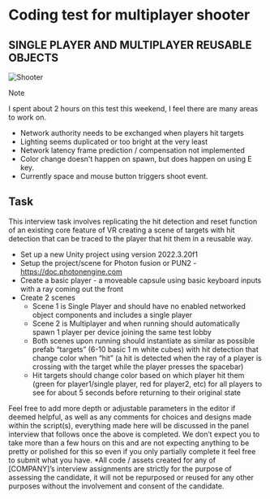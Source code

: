 # Coding test for multiplayer shooter
## SINGLE PLAYER AND MULTIPLAYER REUSABLE OBJECTS
![Shooter](https://github.com/AdamMcCurdy/Photon-Multiplayer-Shooter-Unity/assets/3011035/154950ae-aebf-41a1-b35d-ac7e35f5bc48)

> [!NOTE]
> I spent about 2 hours on this test this weekend, I feel there are many areas to work on.
- Network authority needs to be exchanged when players hit targets
- Lighting seems duplicated or too bright at the very least
- Network latency frame prediction / compensation not implemented
- Color change doesn't happen on spawn, but does happen on using E key.
- Currently space and mouse button triggers shoot event. 

## Task
This interview task involves replicating the hit detection and reset function of an existing core
feature of VR creating a scene of targets with hit detection that can be traced to the
player that hit them in a reusable way.
- Set up a new Unity project using version 2022.3.20f1
- Setup the project/scene for Photon fusion or PUN2 - https://doc.photonengine.com
- Create a basic player - a moveable capsule using basic keyboard inputs with a ray
coming out the front
- Create 2 scenes
    - Scene 1 is Single Player and should have no enabled networked object components and includes a single player
    - Scene 2 is Multiplayer and when running should automatically spawn 1 player per device joining the same test lobby
    - Both scenes upon running should instantiate as similar as possible prefab “targets” (6-10 basic 1 m white cubes) with hit detection that change color when “hit” (a hit is detected when the ray of a player is crossing with the target while the player presses the spacebar)
    - Hit targets should change color based on which player hit them (green for player1/single player, red for player2, etc) for all players to see for about 5 seconds before returning to their original state

Feel free to add more depth or adjustable parameters in the editor if deemed helpful, as well
as any comments for choices and designs made within the script(s), everything made here
will be discussed in the panel interview that follows once the above is completed. We don’t
expect you to take more than a few hours on this and are not expecting anything to be pretty
or polished for this so even if you only partially complete it feel free to submit what you have.
*All code / assets created for any of [COMPANY]’s interview assignments are strictly for the purpose
of assessing the candidate, it will not be repurposed or reused for any other purposes
without the involvement and consent of the candidate.

